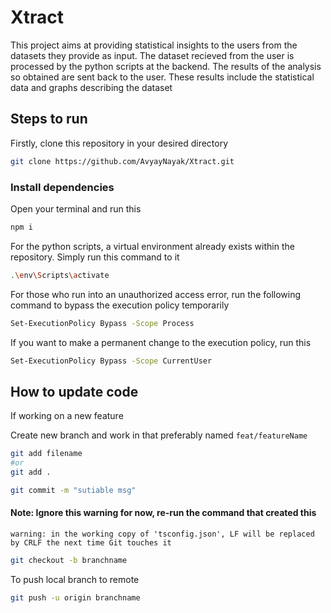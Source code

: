 # Xtract
This project aims at providing statistical insights to the users from the datasets they provide as input.
The dataset recieved from the user is processed by the python scripts at the backend.
The results of the analysis so obtained are sent back to the user.
These results include the statistical data and graphs describing the dataset

## Steps to run
Firstly, clone this repository in your desired directory
```bash
git clone https://github.com/AvyayNayak/Xtract.git
```
### Install dependencies
Open your terminal and run this
```bash
npm i
```
For the python scripts, a virtual environment already exists within the repository. Simply run this command to it
```bash
.\env\Scripts\activate
```
For those who run into an unauthorized access error, run the following command to bypass the execution policy temporarily
```bash
Set-ExecutionPolicy Bypass -Scope Process
```
If you want to make a permanent change to the execution policy, run this
```bash
Set-ExecutionPolicy Bypass -Scope CurrentUser
```

## How to update code
If working on a new feature

Create new branch and work in that preferably named `feat/featureName`

```bash
git add filename
#or
git add .

git commit -m "sutiable msg"
```

#### Note: Ignore this warning for now, re-run the command that created this
`warning: in the working copy of 'tsconfig.json', LF will be replaced by CRLF the next time Git touches it`

```bash
git checkout -b branchname
```

To push local branch to remote

```bash
git push -u origin branchname
```
